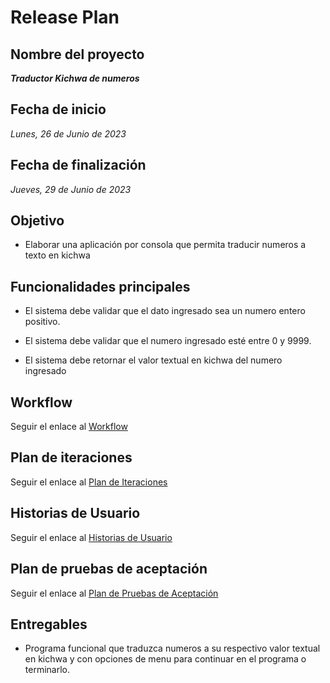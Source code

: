 # Release Plan

## Nombre del proyecto

_**Traductor Kichwa de numeros**_

## Fecha de inicio

_Lunes, 26 de Junio de 2023_

## Fecha de finalización

_Jueves, 29 de Junio de 2023_

## Objetivo

- Elaborar una aplicación por consola que permita traducir numeros a texto en kichwa

## Funcionalidades principales

- El sistema debe validar que el dato ingresado sea un numero entero positivo.

- El sistema debe validar que el numero ingresado esté entre 0 y 9999.

- El sistema debe retornar el valor textual en kichwa del numero ingresado

## Workflow

Seguir el enlace al [Workflow](../Workflow.drawio)

## Plan de iteraciones

Seguir el enlace al [Plan de Iteraciones](./PlanIteraciones.md)

## Historias de Usuario

Seguir el enlace al [Historias de Usuario](./HistoriasUsuario.md)

## Plan de pruebas de aceptación

Seguir el enlace al [Plan de Pruebas de Aceptación](../Testing/PlanPruebasAceptacion.md)

## Entregables

- Programa funcional que traduzca numeros a su respectivo valor textual en kichwa y con opciones de menu para continuar en el programa o terminarlo.
